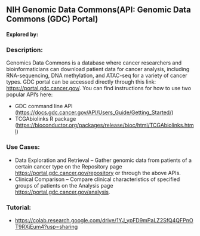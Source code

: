 ## NIH Genomic Data Commons(API: Genomic Data Commons (GDC) Portal)

#### Explored by:

### Description: 

Genomics Data Commons is a database where cancer researchers and bioinformaticians can
download patient data for cancer analysis, including RNA-sequencing, DNA methylation, and ATAC-seq for a
variety of cancer types. GDC portal can be accessed directly through this link: https://portal.gdc.cancer.gov/.
You can find instructions for how to use two popular API’s here:
- GDC command line API (https://docs.gdc.cancer.gov/API/Users_Guide/Getting_Started/)
- TCGAbiolinks R package (https://bioconductor.org/packages/release/bioc/html/TCGAbiolinks.html)

### Use Cases:

- Data Exploration and Retrieval – Gather genomic data from patients of a certain cancer type on the
Repository page https://portal.gdc.cancer.gov/repository or through the above APIs.
- Clinical Comparison – Compare clinical characteristics of specified groups of patients on the Analysis page
https://portal.gdc.cancer.gov/analysis.

### Tutorial: 

- https://colab.research.google.com/drive/1YJ_ypFD9mPaLZ2SfQ4QFPnOT9RXjEum4?usp=sharing
